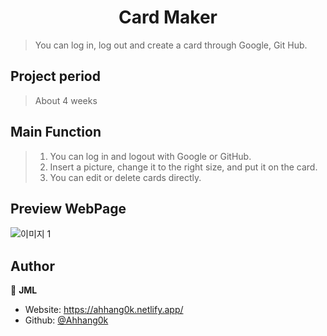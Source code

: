 <h1 align="center">Card Maker</h1>
<p>
</p>

>You can log in, log out and create a card through Google, Git Hub.


## Project period
> About 4 weeks


## Main Function

> 1.  You can log in and logout with Google or GitHub.
> 2.  Insert a picture, change it to the right size, and put it on the card.
> 3.  You can edit or delete cards directly.


## Preview WebPage
![이미지 1](https://user-images.githubusercontent.com/62680930/110938902-ed44fb80-8377-11eb-84d8-e0f05e8a806e.png)




## Author

👤 **JML**

- Website: https://ahhang0k.netlify.app/
- Github: [@Ahhang0k](https://github.com/Ahhang0k)

